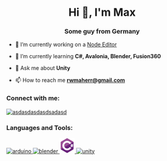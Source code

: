 <h1 align="center">Hi 👋, I'm Max</h1>
<h3 align="center">Some guy from Germany</h3>

- 🔭 I’m currently working on a [Node Editor](https://github.com/Max-H-0/NodeEditor)

- 🌱 I’m currently learning **C#, Avalonia, Blender, Fusion360**

- 💬 Ask me about **Unity**

- 📫 How to reach me **rwmaherr@gmail.com**

<h3 align="left">Connect with me:</h3>
<p align="left">
<a href=["https://www.reddit.com/user/EntertainerBusy9272"] target="blank"><img align="center" src="https://www.iconpacks.net/icons/2/free-reddit-logo-icon-2436-thumb.png" alt="asdasdasdasdsadasd" height="40" width="40" /></a>
</p>

<h3 align="left">Languages and Tools:</h3>
<p align="left"> <a href="https://www.arduino.cc/" target="_blank" rel="noreferrer"> <img src="https://cdn.worldvectorlogo.com/logos/arduino-1.svg" alt="arduino" width="40" height="40"/> </a> <a href="https://www.blender.org/" target="_blank" rel="noreferrer"> <img src="https://download.blender.org/branding/community/blender_community_badge_white.svg" alt="blender" width="40" height="40"/> </a> <a href="https://www.w3schools.com/cs/" target="_blank" rel="noreferrer"> <img src="https://raw.githubusercontent.com/devicons/devicon/master/icons/csharp/csharp-original.svg" alt="csharp" width="40" height="40"/> </a> <a href="https://unity.com/" target="_blank" rel="noreferrer"> <img src="https://www.vectorlogo.zone/logos/unity3d/unity3d-icon.svg" alt="unity" width="40" height="40"/> </a> </p>
